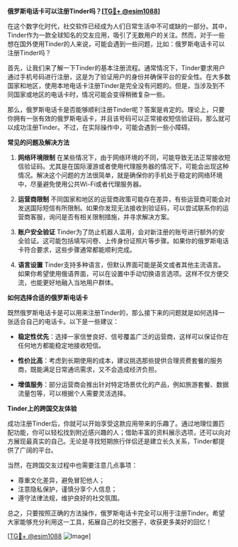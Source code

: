 **俄罗斯电话卡可以注册Tinder吗？[[TG💪+ @esim1088](https://t.me/s/esim1088)]**

在这个数字化时代，社交软件已经成为人们日常生活中不可或缺的一部分。其中，Tinder作为一款全球知名的交友应用，吸引了无数用户的关注。然而，对于一些想在国外使用Tinder的人来说，可能会遇到一些问题，比如：俄罗斯电话卡可以注册Tinder吗？

首先，让我们来了解一下Tinder的基本注册流程。通常情况下，Tinder要求用户通过手机号码进行注册，这是为了验证用户的身份并确保平台的安全性。在大多数国家和地区，使用本地电话卡注册Tinder是完全没有问题的。但是，当涉及到不同国家或地区的电话卡时，情况可能会变得稍微复杂一些。

那么，俄罗斯电话卡是否能够顺利注册Tinder呢？答案是肯定的。理论上，只要你拥有一张有效的俄罗斯电话卡，并且该号码可以正常接收短信验证码，那么就可以成功注册Tinder。不过，在实际操作中，可能会遇到一些小障碍。

**常见的问题及解决方法**

1. **网络环境限制**
   在某些情况下，由于网络环境的不同，可能导致无法正常接收短信验证码。尤其是在国际漫游或者使用代理服务器的情况下，可能会出现这种情况。解决这个问题的方法很简单，就是确保你的手机处于稳定的网络环境中，尽量避免使用公共Wi-Fi或者代理服务器。

2. **运营商限制**
   不同国家和地区的运营商政策可能存在差异，有些运营商可能会对发送国际短信有所限制。如果你发现无法接收到验证码，可以尝试联系你的运营商客服，询问是否有相关限制措施，并寻求解决方案。

3. **账户安全验证**
   Tinder为了防止机器人滥用，会对新注册的账号进行额外的安全验证。这可能包括填写问卷、上传身份证照片等步骤。如果你的俄罗斯电话卡符合要求，这些步骤通常都能顺利完成。

4. **语言设置**
   Tinder支持多种语言，但默认界面可能是英文或者其他主流语言。如果你希望使用俄语界面，可以在设置中手动切换语言选项。这样不仅方便交流，也能更好地融入当地用户群体。

**如何选择合适的俄罗斯电话卡**

既然俄罗斯电话卡是可以用来注册Tinder的，那么接下来的问题就是如何选择一张适合自己的电话卡。以下是一些建议：

- **稳定性优先**：选择一家信誉良好、信号覆盖广泛的运营商，这样可以保证你在任何地方都能稳定地接收短信。
  
- **性价比高**：考虑到长期使用的成本，建议挑选那些提供合理资费套餐的服务商，既能满足日常通讯需求，又不会造成经济负担。

- **增值服务**：部分运营商会推出针对特定场景优化的产品，例如旅游套餐、数据流量包等，可以根据个人需要灵活选择。

**Tinder上的跨国交友体验**

成功注册Tinder后，你就可以开始享受这款应用带来的乐趣了。通过地理位置匹配功能，你可以轻松找到附近感兴趣的人；借助丰富的资料展示选项，还可以向对方展现最真实的自己。无论是寻找短期旅行伴侣还是建立长久关系，Tinder都提供了广阔的平台。

当然，在跨国交友过程中也需要注意几点事项：
- 尊重文化差异，避免冒犯他人；
- 注意隐私保护，谨慎分享个人信息；
- 遵守法律法规，维护良好的社交氛围。

总之，只要按照正确的方法操作，俄罗斯电话卡完全可以用于注册Tinder。希望大家能够充分利用这一工具，拓展自己的社交圈子，收获更多美好的回忆！

[[TG💪+ @esim1088](https://t.me/s/esim1088) ![Image](https://i.postimg.cc/4NQfJmqS/Snipaste-2025-05-13-00-14-12.png)]